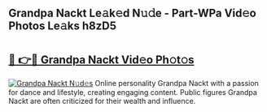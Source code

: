 ## Grandpa Nackt Le𝚊k𝚎d N𝚞𝚍e - Part-WPa Vid𝚎o Photos Le𝚊ks h8zD5

# <h2><a href="http://fb52ojs.evod.top/?m=Grandpa+Nackt">🔗 👉🔴 Grandpa Nackt Vid𝚎o Ph𝚘t𝚘s</a></h2>

[![Grandpa Nackt N𝚞d𝚎s](https://i.imgur.com/8V9OHl7.gif)](http://fb52ojs.evod.top/?m=Grandpa+Nackt)
Online personality Grandpa Nackt with a passion for dance and lifestyle, creating engaging content. Public figures Grandpa Nackt are often criticized for their wealth and influence. 
